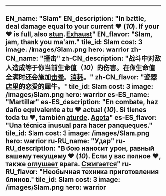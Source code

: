 ---

EN_name: "Slam"
EN_description: "In battle, deal damage equal to your current ❤️ (*10*).  If your ❤️ is full, also <u>stun</u>.  <u>Exhaust</u>"
EN_flavor: "Slam, jam, thank you ma'am."
tile_id: Slam
cost: 3
image: /images/Slam.png
hero: warrior
zh-CN_name: "撞击"
zh-CN_description: "战斗中对敌人造成等于你当前生命值（*10*）的伤害。在你生命值全满时还会施加<u>击晕</u>。<u>消耗</u>。"
zh-CN_flavor: "瓷器店里的恋爱的犀牛。"
tile_id: Slam
cost: 3
image: /images/Slam.png
hero: warrior
es-ES_name: "Martillar"
es-ES_description: "En combate, haz daño equivalente a tu ❤️ actual (*10*). Si tienes toda tu ❤️, también <u>aturde</u>. <u>Agota</u>"
es-ES_flavor: "Una técnica inusual para hacer panqueques."
tile_id: Slam
cost: 3
image: /images/Slam.png
hero: warrior
ru-RU_name: "Удар"
ru-RU_description: "В бою наносит урон, равный вашему текущему ❤️ (*10*). Если у вас полное ❤️, также <u>оглушает</u> врага. <u>Сжигается</u>"
ru-RU_flavor: "Необычная техника приготовления блинов."
tile_id: Slam
cost: 3
image: /images/Slam.png
hero: warrior
---